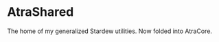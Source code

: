 ﻿AtraShared
=================

The home of my generalized Stardew utilities. Now folded into AtraCore.